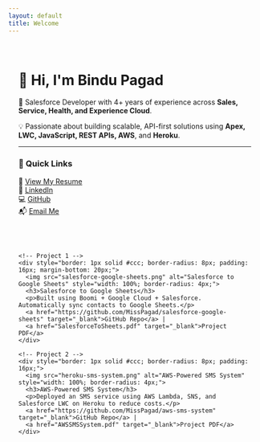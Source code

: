 ```yaml
---
layout: default
title: Welcome
---
```


<div style="display: flex; flex-wrap: wrap; align-items: flex-start;">

  <!-- Left: Personal Info -->
  <div style="flex: 1; min-width: 300px; padding: 20px;">
    <h1>👋 Hi, I'm Bindu Pagad</h1>
    <p>🎯 Salesforce Developer with 4+ years of experience across <strong>Sales, Service, Health, and Experience Cloud</strong>.</p>
    <p>💡 Passionate about building scalable, API-first solutions using <strong>Apex, LWC, JavaScript, REST APIs, AWS</strong>, and <strong>Heroku</strong>.</p>
    <hr>
    <h3>🔗 Quick Links</h3>
    <p>
      📄 <a href="BinduPagad.pdf" target="_blank">View My Resume</a><br>
      🔗 <a href="https://www.linkedin.com/in/bindu-pagad" target="_blank">LinkedIn</a><br>
      💻 <a href="https://github.com/MissPagad" target="_blank">GitHub</a><br>
      📬 <a href="mailto:bindupagad181997@gmail.com">Email Me</a>
    </p>
  </div>

  <!-- Right: Project Cards -->
  <div style="flex: 2; min-width: 400px; padding: 20px;">

    <!-- Project 1 -->
    <div style="border: 1px solid #ccc; border-radius: 8px; padding: 16px; margin-bottom: 20px;">
      <img src="salesforce-google-sheets.png" alt="Salesforce to Google Sheets" style="width: 100%; border-radius: 4px;">
      <h3>Salesforce to Google Sheets</h3>
      <p>Built using Boomi + Google Cloud + Salesforce. Automatically sync contacts to Google Sheets.</p>
      <a href="https://github.com/MissPagad/salesforce-google-sheets" target="_blank">GitHub Repo</a> |
      <a href="SalesforceToSheets.pdf" target="_blank">Project PDF</a>
    </div>

    <!-- Project 2 -->
    <div style="border: 1px solid #ccc; border-radius: 8px; padding: 16px;">
      <img src="heroku-sms-system.png" alt="AWS-Powered SMS System" style="width: 100%; border-radius: 4px;">
      <h3>AWS-Powered SMS System</h3>
      <p>Deployed an SMS service using AWS Lambda, SNS, and Salesforce LWC on Heroku to reduce costs.</p>
      <a href="https://github.com/MissPagad/aws-sms-system" target="_blank">GitHub Repo</a> |
      <a href="AWSSMSSystem.pdf" target="_blank">Project PDF</a>
    </div>

  </div>

</div>
